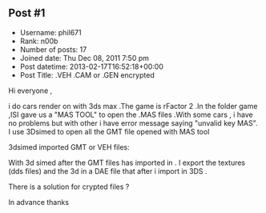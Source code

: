 ## Post #1
- Username: phil671
- Rank: n00b
- Number of posts: 17
- Joined date: Thu Dec 08, 2011 7:50 pm
- Post datetime: 2013-02-17T16:52:18+00:00
- Post Title: .VEH .CAM or .GEN encrypted

Hi everyone ,

i do cars render on  with 3ds  max .The game is rFactor 2 .In the folder game ,ISI gave us a "MAS TOOL" to open the .MAS files .With some cars , i have no problems but with other i have error message saying "unvalid key MAS".
I use 3Dsimed to open all the GMT file opened with MAS tool 

3dsimed imported GMT or VEH files:


With 3d simed after the GMT files has imported in . I export the textures (dds files) and the 3d in a DAE file that after i import in 3DS .

There is a solution for crypted files ?

In advance thanks
